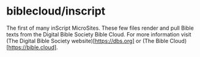 # biblecloud/inscript
The first of many inScript MicroSites.
These few files render and pull Bible texts from the Digital Bible Society Bible Cloud.
For more information visit (The Digital Bible Society website)[https://dbs.org] or (The Bible Cloud)[https://bible.cloud].
